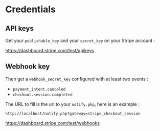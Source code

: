 # Credentials

## API keys

Get your `publishable_key` and your `secret_key` on your Stripe account :

https://dashboard.stripe.com/test/apikeys

## Webhook key

Then get a `webhook_secret_key` configured with at least two events :
 
 - `payment_intent.canceled`
 - `checkout.session.completed`

The URL to fill is the url to your `notify.php`, here is an example :

```
http://localhost/notify.php?gateway=stripe_checkout_session
```

https://dashboard.stripe.com/test/webhooks
